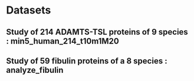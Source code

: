 # Datasets 

## Study of 214 ADAMTS-TSL proteins of 9 species : min5_human_214_t10m1M20

## Study of 59 fibulin proteins of a 8 species : analyze_fibulin 
